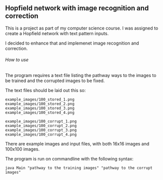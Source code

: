 ## Hopfield network with image recognition and correction

This is a project as part of my computer science course. I was assigned to create a Hopfield network with text pattern inputs.

I decided to enhance that and implemenet image recognition and correction. 


###### How to use

The program requires a text file listing the pathway ways to the images to be trained and the corrupted images to be fixed.

The text files should be laid out this so:

```
example_images/100_stored_1.png
example_images/100_stored_2.png
example_images/100_stored_3.png
example_images/100_stored_4.png
```

```
example_images/100_corrupt_1.png
example_images/100_corrupt_2.png
example_images/100_corrupt_3.png
example_images/100_corrupt_4.png
```

There are example images and input files, with both 16x16 images and 100x100 images. 

The program is run on commandline with the following syntax:
```
java Main "pathway to the training images" "pathway to the corrupt images"
```
